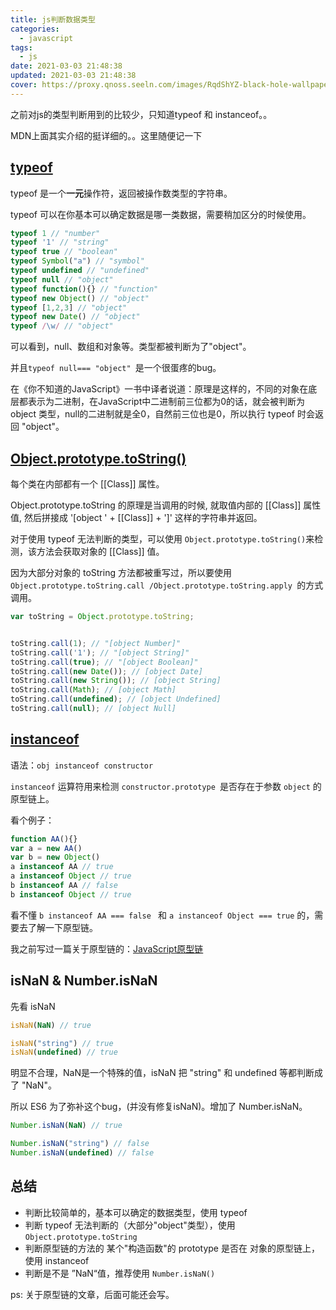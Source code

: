 ```yaml
---
title: js判断数据类型
categories:
  - javascript
tags:
  - js
date: 2021-03-03 21:48:38
updated: 2021-03-03 21:48:38
cover: https://proxy.qnoss.seeln.com/images/RqdShYZ-black-hole-wallpaper.jpg
---
```


之前对js的类型判断用到的比较少，只知道typeof 和 instanceof。。

MDN上面其实介绍的挺详细的。。这里随便记一下

## [typeof](https://developer.mozilla.org/zh-CN/docs/Web/JavaScript/Reference/Operators/typeof)

typeof 是一个**一元**操作符，返回被操作数类型的字符串。

typeof 可以在你基本可以确定数据是哪一类数据，需要稍加区分的时候使用。

```js
typeof 1 // "number"
typeof '1' // "string"
typeof true // "boolean"
typeof Symbol("a") // "symbol"
typeof undefined // "undefined"
typeof null // "object"
typeof function(){} // "function"
typeof new Object() // "object"
typeof [1,2,3] // "object"
typeof new Date() // "object"
typeof /\w/ // "object"
```

可以看到，null、数组和对象等。类型都被判断为了"object"。

并且`typeof null=== "object" `是一个很蛋疼的bug。

在《你不知道的JavaScript》一书中译者说道：原理是这样的，不同的对象在底层都表示为二进制，在JavaScript中二进制前三位都为0的话，就会被判断为 object 类型，null的二进制就是全0，自然前三位也是0，所以执行 typeof 时会返回 "object"。

## [Object.prototype.toString()](https://developer.mozilla.org/zh-CN/docs/Web/JavaScript/Reference/Global_Objects/Object/toString)

每个类在内部都有一个 [[Class]] 属性。

Object.prototype.toString 的原理是当调用的时候, 就取值内部的 [[Class]] 属性值, 然后拼接成 '[object ' + [[Class]] + ']' 这样的字符串并返回。

对于使用 typeof 无法判断的类型，可以使用 `Object.prototype.toString()`来检测，该方法会获取对象的 [[Class]] 值。
<!--more-->
因为大部分对象的 toString 方法都被重写过，所以要使用 `Object.prototype.toString.call /Object.prototype.toString.apply `的方式调用。

```js
var toString = Object.prototype.toString;


toString.call(1); // "[object Number]"
toString.call('1'); // "[object String]"
toString.call(true); // "[object Boolean]"
toString.call(new Date()); // [object Date]
toString.call(new String()); // [object String]
toString.call(Math); // [object Math]
toString.call(undefined); // [object Undefined]
toString.call(null); // [object Null]
```

## [instanceof](https://developer.mozilla.org/zh-CN/docs/Web/JavaScript/Reference/Operators/instanceof)

语法：`obj instanceof constructor`

`instanceof` 运算符用来检测 `constructor.prototype `是否存在于参数 `object` 的原型链上。

看个例子：

```js
function AA(){}
var a = new AA()
var b = new Object()
a instanceof AA // true
a instanceof Object // true
b instanceof AA // false
b instanceof Object // true
```

看不懂 `b instanceof AA === false `  和 `a instanceof Object === true` 的，需要去了解一下原型链。

我之前写过一篇关于原型链的：[JavaScript原型链](http://ruomuc.gitee.io/blog/2020/05/21/javascript%E5%8E%9F%E5%9E%8B%E9%93%BE/)

## isNaN & Number.isNaN

先看 isNaN

```js
isNaN(NaN) // true

isNaN("string") // true
isNaN(undefined) // true

```

明显不合理，NaN是一个特殊的值，isNaN 把 "string" 和 undefined 等都判断成了 "NaN"。

所以 ES6 为了弥补这个bug，(并没有修复isNaN)。增加了 Number.isNaN。

```js
Number.isNaN(NaN) // true

Number.isNaN("string") // false
Number.isNaN(undefined) // false
```

## 总结

- 判断比较简单的，基本可以确定的数据类型，使用 typeof
- 判断 typeof 无法判断的（大部分"object"类型），使用 `Object.prototype.toString`
- 判断原型链的方法的 某个"构造函数"的 prototype 是否在 对象的原型链上，使用 instanceof
- 判断是不是 ”NaN“值，推荐使用 `Number.isNaN()`



ps: 关于原型链的文章，后面可能还会写。